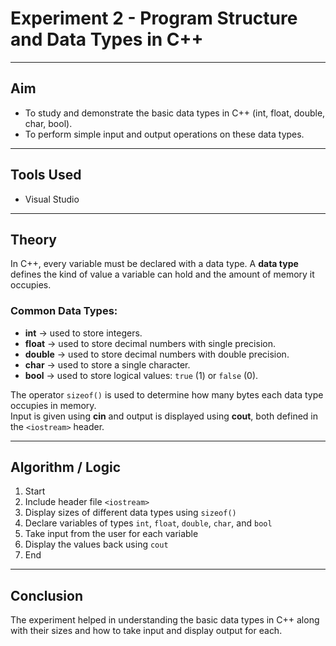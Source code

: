 # Experiment 2 - Program Structure and Data Types in C++

---

## Aim
- To study and demonstrate the basic data types in C++ (int, float, double, char, bool).
- To perform simple input and output operations on these data types.

---

## Tools Used
- Visual Studio

---

## Theory
In C++, every variable must be declared with a data type. A **data type** defines the kind of value a variable can hold and the amount of memory it occupies.

### Common Data Types:
- **int** → used to store integers.
- **float** → used to store decimal numbers with single precision.
- **double** → used to store decimal numbers with double precision.
- **char** → used to store a single character.
- **bool** → used to store logical values: `true` (1) or `false` (0).

The operator `sizeof()` is used to determine how many bytes each data type occupies in memory.  
Input is given using **cin** and output is displayed using **cout**, both defined in the `<iostream>` header.

---

## Algorithm / Logic

1. Start  
2. Include header file `<iostream>`  
3. Display sizes of different data types using `sizeof()`  
4. Declare variables of types `int`, `float`, `double`, `char`, and `bool`  
5. Take input from the user for each variable  
6. Display the values back using `cout`  
7. End  

---

## Conclusion
The experiment helped in understanding the basic data types in C++ along with their sizes and how to take input and display output for each.
